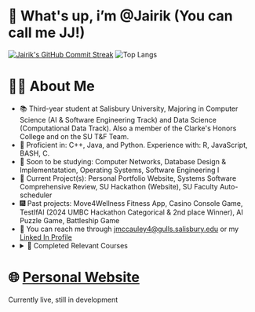 # 👋 What's up, i’m @Jairik (You can call me JJ!)
[![Jairik's GitHub Commit Streak](https://github-readme-streak-stats.herokuapp.com/?user=Jairik&theme=dark)](https://github.com/Jairik) ![Top Langs](https://github-readme-stats.vercel.app/api/top-langs/?username=Jairik&layout=compact&theme=dark)
<!---   
# 🚀 GitHub Stats and Languages
![Jairik's GitHub Stats](https://github-readme-stats.vercel.app/api?username=Jairik&show_icons=true&theme=dark)
![Top Langs](https://github-readme-stats.vercel.app/api/top-langs/?username=Jairik&layout=compact&theme=dark)
--->
# 👨‍💻 About Me
- 📚 Third-year student at Salisbury University, Majoring in Computer Science (AI & Software Engineering Track) and Data Science (Computational Data Track). Also a member of the Clarke's Honors College and on the SU T&F Team.
- 🏅 Proficient in: C++, Java, and Python. Experience with: R, JavaScript, BASH, C.
- 🌱 Soon to be studying: Computer Networks, Database Design & Implementatation, Operating Systems, Software Engineering I
- 🔮 Current Project(s): Personal Portfolio Website, Systems Software Comprehensive Review, SU Hackathon (Website), SU Faculty Auto-scheduler
- 🎆 Past projects: Move4Wellness Fitness App, Casino Console Game, TestIfAI (2024 UMBC Hackathon Categorical & 2nd place Winner), AI Puzzle Game, Battleship Game
- 💼 You can reach me through jmccauley4@gulls.salisbury.edu or my [Linked In Profile](https://www.linkedin.com/in/jairik-mccauley-02624124a/)
- <details>
  <summary>
    📓 Completed Relevant Courses
  </summary>
  <br>
  Salisbury University:<br>
  - Systems Software <br>
  - Data Visualization & Machine Learning <br>
  - Artificial Intelligence <br>
  - Advanced Data Structures & Algorithms <br>
  - OOP, Design Patterns, & Android Development <br>
  - Theory of Computation <br>
  - Microcomputer Organization and Architecture <br>
  - Linear Algebra <br>
  - Discrete Mathematics <br>
  - Introduction to Data Structures & Algorithms <br>
  - Computer Science I & II <br>
  - Programming Fundementals <br>
  <br>
</details>


# 🌐 [Personal Website](https://jjmccauley.com/) 
Currently live, still in development

<!---
Jairik/Jairik is a ✨ special ✨ repository because its `README.md` (this file) appears on your GitHub profile.
You can click the Preview link to take a look at your changes.
--->
